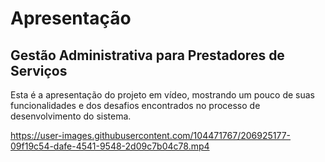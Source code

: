 # Apresentação

## Gestão Administrativa para Prestadores de Serviços

Esta é a apresentação do projeto em vídeo, mostrando um pouco de suas funcionalidades e dos desafios encontrados no processo de desenvolvimento do sistema.



https://user-images.githubusercontent.com/104471767/206925177-09f19c54-dafe-4541-9548-2d09c7b04c78.mp4

